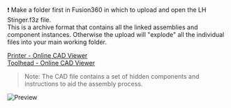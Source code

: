 ❗ Make a folder first in Fusion360 in which to upload and open the LH Stinger.f3z file.  
This is a archive format that contains all the linked assemblies and component instances. Otherwise the upload will "explode" all the individual files into your main working folder.  

[Printer - Online CAD Viewer](https://undoz.autodesk360.com/shares/public/SH30dd5QT870c25f12fcc0718a84b1b91756?mode=embed)  
[Toolhead - Online CAD Viewer](https://undoz.autodesk360.com/shares/public/SHd38bfQT1fb47330c997cd77d01dc404337?mode=embed) 

>Note: The CAD file contains a set of hidden components and instructions to aid the assembly process.

![Preview](/Images/prev_printer.png)
